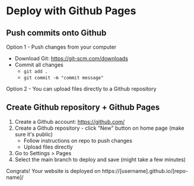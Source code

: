 # Deploy with Github Pages

## Push commits onto Github

Option 1 - Push changes from your computer

   - Download Git: https://git-scm.com/downloads
   - Commit all changes 
     - `git add .`
     - `git commit -m "commit message"`

Option 2 - You can upload files directly to a Github repository

## Create Github repository + Github Pages

1. Create a Github account: https://github.com/
2. Create a Github repository - click "New" button on home page (make sure it's public)
   - Follow instructions on repo to push changes
   - Upload files directly
3. Go to Settings > Pages
4. Select the main branch to deploy and save (might take a few minutes)

Congrats! Your website is deployed on https://[username].github.io/[repo-name]/